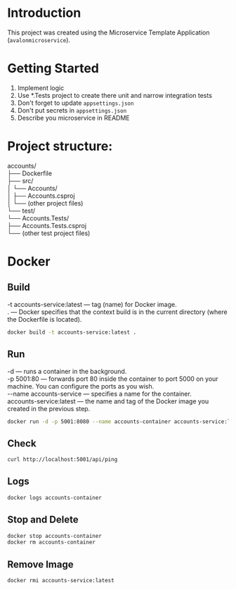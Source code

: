 ﻿# Introduction
This project was created using the Microservice Template Application (`avalonmicroservice`).

# Getting Started
1.	Implement logic
2.	Use \*.Tests project to create there unit and narrow integration tests
3.  Don't forget to update `appsettings.json`
4.  Don't put secrets in `appsettings.json`
5.  Describe you microservice in README

# Project structure:
accounts/  
├── Dockerfile  
├── src/  
│   └── Accounts/  
│       ├── Accounts.csproj  
│       └── (other project files)  
└── test/  
    └── Accounts.Tests/  
        ├── Accounts.Tests.csproj  
        └── (other test project files)  


# Docker
## Build
-t accounts-service:latest — tag (name) for Docker image.  
. — Docker specifies that the context build is in the current directory (where the Dockerfile is located).  
```bash
docker build -t accounts-service:latest .
```

## Run
-d — runs a container in the background.  
-p 5001:80 — forwards port 80 inside the container to port 5000 on your machine. You can configure the ports as you wish.  
--name accounts-service — specifies a name for the container.  
 accounts-service:latest — the name and tag of the Docker image you created in the previous step.
```bash
docker run -d -p 5001:8080 --name accounts-container accounts-service:latest
```

## Check 
```bash
curl http://localhost:5001/api/ping
```

## Logs
```bash
docker logs accounts-container
```

## Stop and Delete

```bash
docker stop accounts-container
docker rm accounts-container
```

## Remove Image
```bash
docker rmi accounts-service:latest
```
